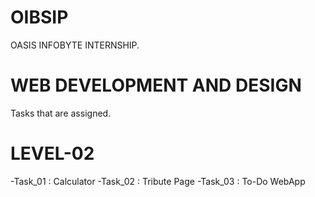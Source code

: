 # OIBSIP
OASIS INFOBYTE INTERNSHIP.
# WEB DEVELOPMENT AND DESIGN
Tasks that are assigned.
# LEVEL-02
-Task_01 : Calculator
-Task_02 : Tribute Page 
-Task_03 : To-Do WebApp
